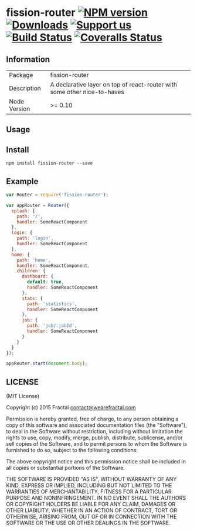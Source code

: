 # fission-router [![NPM version][npm-image]][npm-url] [![Downloads][downloads-image]][npm-url] [![Support us][gittip-image]][gittip-url] [![Build Status][travis-image]][travis-url] [![Coveralls Status][coveralls-image]][coveralls-url]


## Information

<table>
<tr>
<td>Package</td>
<td>fission-router</td>
</tr>
<tr>
<td>Description</td>
<td>A declarative layer on top of react-router with some other nice-to-haves</td>
</tr>
<tr>
<td>Node Version</td>
<td>>= 0.10</td>
</tr>
</table>

## Usage

## Install

```
npm install fission-router --save
```
## Example

```js
var Router = require('fission-router');

var appRouter = Router({
  splash: {
    path: '/',
    handler: SomeReactComponent
  },
  login: {
    path: 'login',
    handler: SomeReactComponent
  },
  home: {
    path: 'home',
    handler: SomeReactComponent,
    children: {
      dashboard: {
        default: true,
        handler: SomeReactComponent
      },
      stats: {
        path: 'statistics',
        handler: SomeReactComponent
      },
      job: {
        path: 'job/:jobId',
        handler: SomeReactComponent
      }
    }
  }
});

appRouter.start(document.body);
```

## LICENSE

(MIT License)

Copyright (c) 2015 Fractal <contact@wearefractal.com>

Permission is hereby granted, free of charge, to any person obtaining
a copy of this software and associated documentation files (the
"Software"), to deal in the Software without restriction, including
without limitation the rights to use, copy, modify, merge, publish,
distribute, sublicense, and/or sell copies of the Software, and to
permit persons to whom the Software is furnished to do so, subject to
the following conditions:

The above copyright notice and this permission notice shall be
included in all copies or substantial portions of the Software.

THE SOFTWARE IS PROVIDED "AS IS", WITHOUT WARRANTY OF ANY KIND,
EXPRESS OR IMPLIED, INCLUDING BUT NOT LIMITED TO THE WARRANTIES OF
MERCHANTABILITY, FITNESS FOR A PARTICULAR PURPOSE AND
NONINFRINGEMENT. IN NO EVENT SHALL THE AUTHORS OR COPYRIGHT HOLDERS BE
LIABLE FOR ANY CLAIM, DAMAGES OR OTHER LIABILITY, WHETHER IN AN ACTION
OF CONTRACT, TORT OR OTHERWISE, ARISING FROM, OUT OF OR IN CONNECTION
WITH THE SOFTWARE OR THE USE OR OTHER DEALINGS IN THE SOFTWARE.

[gittip-url]: https://www.gittip.com/wearefractal/
[gittip-image]: http://img.shields.io/gittip/wearefractal.svg

[downloads-image]: http://img.shields.io/npm/dm/fission-router.svg
[npm-url]: https://npmjs.org/package/fission-router
[npm-image]: http://img.shields.io/npm/v/fission-router.svg

[travis-url]: https://travis-ci.org/fissionjs/fission-router
[travis-image]: https://travis-ci.org/fissionjs/fission-router.png?branch=master

[coveralls-url]: https://coveralls.io/r/fissionjs/fission-router
[coveralls-image]: https://coveralls.io/repos/fissionjs/fission-router/badge.png

[depstat-url]: https://david-dm.org/fissionjs/fission-router
[depstat-image]: https://david-dm.org/fissionjs/fission-router.png

[david-url]: https://david-dm.org/fissionjs/fission-router
[david-image]: https://david-dm.org/fissionjs/fission-router.png?theme=shields.io
